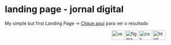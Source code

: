# landing page - jornal digital

My simple but first Landing Page -> <a href="https://anneestherlf.github.io/landing-page-jornal">Clique aqui</a> para ver o resultado

<img align="right" alt="html" height="30" width="40" src="https://logodownload.org/wp-content/uploads/2016/10/html5-logo-10.png">
<img align="right" alt="css" height="30" width="40" src="https://logospng.org/download/css-3/logo-css-3-2048.png">
<img align="right" alt="figma" height="30" width="40" src="https://upload.wikimedia.org/wikipedia/commons/3/33/Figma-logo.svg">
<img align="right" alt="vs" height="30" width="40" src="https://upload.wikimedia.org/wikipedia/commons/thumb/9/9a/Visual_Studio_Code_1.35_icon.svg/2048px-Visual_Studio_Code_1.35_icon.svg.png">
<br>
<br>

